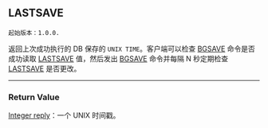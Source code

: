 ## LASTSAVE

    起始版本：1.0.0.

返回上次成功执行的 DB 保存的 `UNIX TIME`。客户端可以检查 [BGSAVE](BGSAVE.md) 命令是否成功读取 [LASTSAVE](LASTSAVE.md) 值，然后发出 [BGSAVE](BGSAVE.md) 命令并每隔 N 秒定期检查 [LASTSAVE](LASTSAVE.md) 是否更改。

---

### Return Value

[Integer reply](../topics/protocol.md#resp-integers)：一个 UNIX 时间戳。